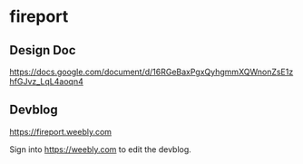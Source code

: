 # fireport

## Design Doc
https://docs.google.com/document/d/16RGeBaxPgxQyhgmmXQWnonZsE1zhfGJvz_LqL4aoqn4

## Devblog
https://fireport.weebly.com

Sign into https://weebly.com to edit the devblog.
